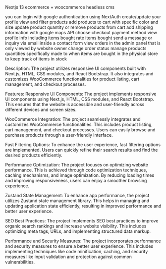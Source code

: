 Nextjs 13 ecommerce + woocommerce headless cms

you can login with google authentication using NextAuth 
create/update your profile
view and filter products 
add products to cart with specific color and size
update product quantity or remove products from cart
add shipping information with google maps API
choose checkout payment method
view profile info including items bought
rate items bought
send a message or inquiry via email inside a contact form
view orders in the admin panel that is only viewed by website owner
change order status
manage products quantities specifically made to when items are bought in the physical store to keep track of items in stock


Description:
The project utilizes responsive UI components built with Next.js, HTML, CSS modules, and React Bootstrap. It also integrates and customizes WooCommerce functionalities for product listing, cart management, and checkout processes.

Features:
Responsive UI Components: The project implements responsive UI components using Next.js, HTML, CSS modules, and React Bootstrap. This ensures that the website is accessible and user-friendly across different devices and screen sizes.

WooCommerce Integration: The project seamlessly integrates and customizes WooCommerce functionalities. This includes product listing, cart management, and checkout processes. Users can easily browse and purchase products through a user-friendly interface.

Fast Filtering Options: To enhance the user experience, fast filtering options are implemented. Users can quickly refine their search results and find the desired products efficiently.

Performance Optimization: The project focuses on optimizing website performance. This is achieved through code optimization techniques, caching mechanisms, and image optimization. By reducing loading times and improving responsiveness, users can enjoy a smoother browsing experience.

Zustand State Management: To enhance app performance, the project utilizes Zustand state management library. This helps in managing and updating application state efficiently, resulting in improved performance and better user experience.

SEO Best Practices: The project implements SEO best practices to improve organic search rankings and increase website visibility. This includes optimizing meta tags, URLs, and implementing structured data markup.

Performance and Security Measures: The project incorporates performance and security measures to ensure a better user experience. This includes implementing techniques like code minification, caching, and security measures like input validation and protection against common vulnerabilities.
